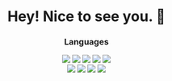 <!--
<div align="center">
  <img src="https://github.com/user-attachments/assets/1e29f37d-db3d-4e86-a615-ce6d4852e1e6">
</div>
https://simpleicons.org/
https://shields.io/
-->

<h1 align="center">Hey! Nice to see you. 🗿</h1>

<h3 align="center">Languages</h3>

<div align="center">
  <img src="https://img.shields.io/badge/c-121212?style=for-the-badge&logo=c&logoColor=6296CC">
  <img src="https://img.shields.io/badge/c++-121212?style=for-the-badge&logo=cplusplus&logoColor=6296CC">
  <img src="https://img.shields.io/badge/python-121212?style=for-the-badge&logo=python&logoColor=6296CC">
  <img src="https://img.shields.io/badge/go-121212?style=for-the-badge&logo=go&logoColor=blue">
  <img src="https://img.shields.io/badge/rust-121212.svg?style=for-the-badge&logo=rust&logoColor=brown">
</div>
<div align="center">
  <img src="https://img.shields.io/badge/html-121212?style=for-the-badge&logo=html5&logoColor=E34F26">
  <img src="https://img.shields.io/badge/css-121212?style=for-the-badge&logo=css&logoColor=663399">
  <img src="https://img.shields.io/badge/javascript-121212?style=for-the-badge&logo=javascript&logoColor=yellow">
  <img src="https://img.shields.io/badge/typescript-121212?style=for-the-badge&logo=typescript&logoColor=blue">
</div>
